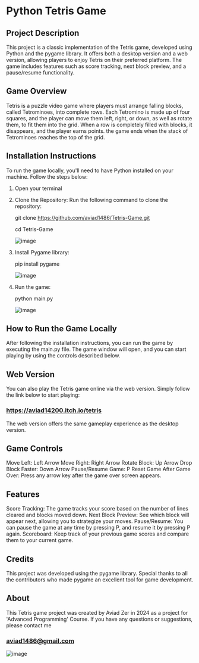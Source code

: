 # Python Tetris Game

## Project Description
This project is a classic implementation of the Tetris game, developed using Python and the pygame library. It offers both a desktop version and a web version, allowing players to enjoy Tetris on their preferred platform. The game includes features such as score tracking, next block preview, and a pause/resume functionality.

## Game Overview
Tetris is a puzzle video game where players must arrange falling blocks, called Tetrominoes, into complete rows. Each Tetromino is made up of four squares, and the player can move them left, right, or down, as well as rotate them, to fit them into the grid. When a row is completely filled with blocks, it disappears, and the player earns points. the game ends when the stack of Tetrominoes reaches the top of the grid.

## Installation Instructions
To run the game locally, you'll need to have Python installed on your machine. Follow the steps below:
1) Open your terminal
2) Clone the Repository: Run the following command to clone the repository:

   git clone https://github.com/aviad1486/Tetris-Game.git
   
   cd Tetris-Game


   
   ![image](https://github.com/user-attachments/assets/eca506c3-2e4c-4e7a-9ca2-9dccd615afd2)


4) Install Pygame library:
 
   pip install pygame



   ![image](https://github.com/user-attachments/assets/208d2d6e-d35a-4556-9758-8f22110fdf20)


6) Run the game:

   python main.py


   ![image](https://github.com/user-attachments/assets/b38e6d09-c758-436a-b310-5486285ac71c)






## How to Run the Game Locally
After following the installation instructions, you can run the game by executing the main.py file. The game window will open, and you can start playing by using the controls described below.

## Web Version
You can also play the Tetris game online via the web version. Simply follow the link below to start playing:
### https://aviad14200.itch.io/tetris
The web version offers the same gameplay experience as the desktop version.

## Game Controls
Move Left: Left Arrow
Move Right: Right Arrow
Rotate Block: Up Arrow
Drop Block Faster: Down Arrow
Pause/Resume Game: P
Reset Game After Game Over: Press any arrow key after the game over screen appears.

## Features
Score Tracking: The game tracks your score based on the number of lines cleared and blocks moved down.
Next Block Preview: See which block will appear next, allowing you to strategize your moves.
Pause/Resume: You can pause the game at any time by pressing P, and resume it by pressing P again.
Scoreboard: Keep track of your previous game scores and compare them to your current game.

## Credits
This project was developed using the pygame library. Special thanks to all the contributors who made pygame an excellent tool for game development.

## About
This Tetris game project was created by Aviad Zer in 2024 as a project for 'Advanced Programming' Course.
If you have any questions or suggestions, please contact me
### aviad1486@gmail.com

![image](https://github.com/user-attachments/assets/1165a83d-6072-4b1f-a8b9-909ece8eb74a)

